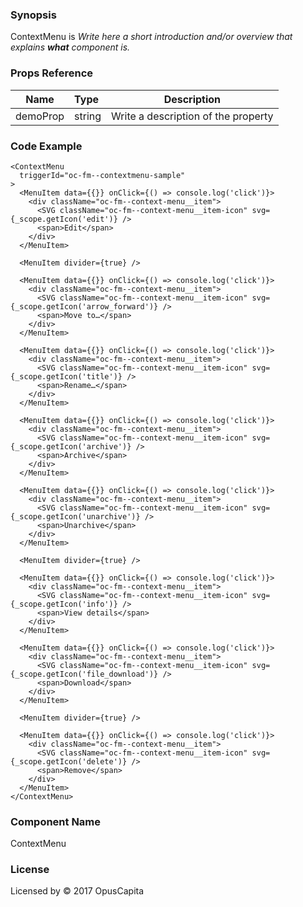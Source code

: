 ### Synopsis

ContextMenu is 
*Write here a short introduction and/or overview that explains **what** component is.*

### Props Reference

| Name                           | Type                    | Description                                                 |
| ------------------------------ | :---------------------- | ----------------------------------------------------------- |
| demoProp                       | string                  | Write a description of the property                         |

### Code Example

```
<ContextMenu
  triggerId="oc-fm--contextmenu-sample"
>
  <MenuItem data={{}} onClick={() => console.log('click')}>
    <div className="oc-fm--context-menu__item">
      <SVG className="oc-fm--context-menu__item-icon" svg={_scope.getIcon('edit')} />
      <span>Edit</span>
    </div>
  </MenuItem>

  <MenuItem divider={true} />

  <MenuItem data={{}} onClick={() => console.log('click')}>
    <div className="oc-fm--context-menu__item">
      <SVG className="oc-fm--context-menu__item-icon" svg={_scope.getIcon('arrow_forward')} />
      <span>Move to…</span>
    </div>
  </MenuItem>
  
  <MenuItem data={{}} onClick={() => console.log('click')}>
    <div className="oc-fm--context-menu__item">
      <SVG className="oc-fm--context-menu__item-icon" svg={_scope.getIcon('title')} />
      <span>Rename…</span>
    </div>
  </MenuItem>

  <MenuItem data={{}} onClick={() => console.log('click')}>
    <div className="oc-fm--context-menu__item">
      <SVG className="oc-fm--context-menu__item-icon" svg={_scope.getIcon('archive')} />
      <span>Archive</span>
    </div>
  </MenuItem>

  <MenuItem data={{}} onClick={() => console.log('click')}>
    <div className="oc-fm--context-menu__item">
      <SVG className="oc-fm--context-menu__item-icon" svg={_scope.getIcon('unarchive')} />
      <span>Unarchive</span>
    </div>
  </MenuItem>
  
  <MenuItem divider={true} />
  
  <MenuItem data={{}} onClick={() => console.log('click')}>
    <div className="oc-fm--context-menu__item">
      <SVG className="oc-fm--context-menu__item-icon" svg={_scope.getIcon('info')} />
      <span>View details</span>
    </div>
  </MenuItem>

  <MenuItem data={{}} onClick={() => console.log('click')}> 
    <div className="oc-fm--context-menu__item">
      <SVG className="oc-fm--context-menu__item-icon" svg={_scope.getIcon('file_download')} />
      <span>Download</span>
    </div>
  </MenuItem>

  <MenuItem divider={true} />

  <MenuItem data={{}} onClick={() => console.log('click')}>
    <div className="oc-fm--context-menu__item">
      <SVG className="oc-fm--context-menu__item-icon" svg={_scope.getIcon('delete')} />
      <span>Remove</span>
    </div>
  </MenuItem>
</ContextMenu>
```

### Component Name

ContextMenu

### License

Licensed by © 2017 OpusCapita

